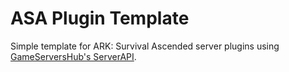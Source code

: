 # ASA Plugin Template
Simple template for ARK: Survival Ascended server plugins using [GameServersHub's ServerAPI](https://github.com/ServersHub/ServerAPI).

